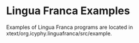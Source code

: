# Lingua Franca Examples

Examples of Lingua Franca programs are located in xtext/org.icyphy.linguafranca/src/example.

